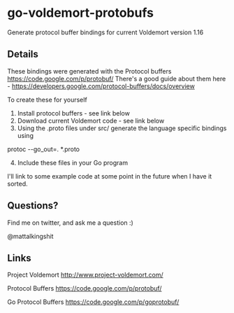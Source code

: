 go-voldemort-protobufs
======================

Generate protocol buffer bindings for current Voldemort version 1.16

## Details

These bindings were generated with the Protocol buffers https://code.google.com/p/protobuf/
There's a good guide about them here - https://developers.google.com/protocol-buffers/docs/overview

To create these for yourself

1) Install protocol buffers - see link below
2) Download current Voldemort code  - see link below
3) Using the .proto files under src/ generate the language specific bindings using 

  protoc --go_out=. *.proto
  
4) Include these files in your Go program

I'll link to some example code at some point in the future when I have it sorted.

## Questions?

Find me on twitter, and ask me a question :) 

@mattalkingshit


## Links

Project Voldemort 
http://www.project-voldemort.com/

Protocol Buffers
https://code.google.com/p/protobuf/

Go Protocol Buffers
https://code.google.com/p/goprotobuf/
